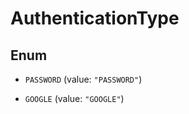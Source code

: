 

# AuthenticationType

## Enum


* `PASSWORD` (value: `"PASSWORD"`)

* `GOOGLE` (value: `"GOOGLE"`)




